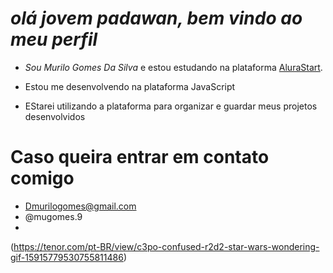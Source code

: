 # *olá jovem padawan, bem vindo ao meu perfil*

- *Sou Murilo Gomes Da Silva* e estou estudando na plataforma [AluraStart](https://www.alura.com.br/).

- Estou me desenvolvendo na plataforma JavaScript

- EStarei utilizando a plataforma para organizar e guardar meus projetos desenvolvidos

# Caso queira entrar em contato comigo
- Dmurilogomes@gmail.com
- @mugomes.9
- 
(https://tenor.com/pt-BR/view/c3po-confused-r2d2-star-wars-wondering-gif-15915779530755811486)
